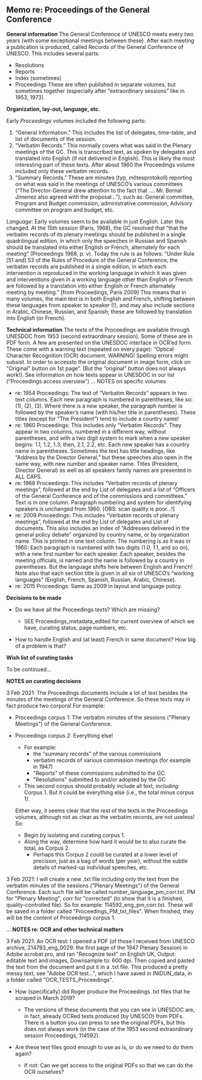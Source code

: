 ## Memo re: Proceedings of the General Conference


__General information__
The General Conference of UNESCO meets every two years (with some exceptional meetings between these). After each meeting a publication is produced, called Records of the General Conference of UNESCO. This includes several parts:   
* Resolutions
* Reports
* Index (sometimes)
* Proceedings
These are often published in separate volumes, but sometimes together (especially after “extraordinary sessions” like in 1953, 1973).

__Organization, lay-out, language, etc.__

Early _Proceedings_ volumes included the following parts: 
1. “General Information.” This includes the list of delegates, time-table, and list of documents of the session. 
2. “Verbatim Records.” 
	 This normally covers what was said in the Plenary meetings of the GC. This is transcribed text, as spoken by delegates and translated into English (if not delivered in English). This is likely the most interesting part of these texts. After about 1960 the Proceedings volume included only these verbatim records. 
3. “Summary Records.”
	 These are minutes (typ, mötesprotokoll) reporting on what was said in the meetings of UNESCO’s various committees (“The Director-General drew attention to the fact that …. Mr. Bernal Jimenez also agreed with the proposal…”), such as: General committee, Program and Budget commission, administrative commission, Advisory committee on program and budget, etc. 

_Language_: Early volumes seem to be available in just English. Later this changed. At the 15th session (Paris, 1968), the GC resolved that “that the verbatim records of its plenary meetings should be published in a single quadrilingual edition, in which only the speeches in Russian and Spanish should be translated into either English or French, alternately for each meeting” (Proceedings 1968, p. v). 
Today the rule is as follows: “Under Rule [51 and] 53 of the Rules of Procedure of the General Conference, the verbatim records are published in a single edition, in which each intervention is reproduced in the working language in which it was given and interventions given in a working language other than English or French are followed by a translation into either English or French alternately meeting by meeting.” [from Proceedings, Paris 2009]
This means that in many volumes, the main text is in both English and French, shifting between these languages from speaker to speaker (!), and may also include sections in Arabic, Chinese, Russian, and Spanish; these are followed by translation into English (or French).  
	


__Technical information__ 
The texts of the Proceedings are available through UNESDOC from 1953 (second extraordinary session). Some of these are in PDF form. A few are presented on the UNESDOC interface in OCR’ed form. These come with a warning text (repeated on every page): “Optical Character Recognition (OCR) document. WARNING! Spelling errors might subsist. In order to accessto the original document in image form, click on "Original" button on 1st page”. [But the “original” button does not always work!]. See information on how texts appear in UNESDOC in our list (“Proceedings access overview”)
…
NOTES on specific volumes 
* re: 1954 Proceedings: The text of “Verbatim Records” appears in two text columns. Each new paragraph is numbered in parentheses, like so: (1), (2), (3). Where there is a new speaker, the paragraph number is followed by the speaker’s name (with his/her title in parentheses). These titles (except for “The President”) tend to include a country name!
* re: 1960 Proceedings: This includes only “Verbatim Records”. They appear in two columns, numbered in a different way, without parentheses, and with a two digit system to mark when a new speaker begins: 1.1, 1.2, 1.3; then, 2.1, 2.2, etc. Each new speaker has a country name in parentheses. Sometimes the text has title headings, like “Address by the Director General,” but these speeches also open in the same way, with new number and speaker name. Titles (President, Director General) as well as all speakers family names are presented in ALL CAPS.
* re: 1968 Proceedings: This includes “Verbatim records of plenary meetings”, followed at the end by List of delegates and a list of “Officers of the General Conference and of the commissions and committees.” Text is in one column. Paragraph numbering and system for identifying speakers is unchanged from 1960.  [OBS: scan quality is poor…!]
* re: 2009 Proceedings: This includes “Verbatim records of plenary meetings”, followed at the end by List of delegates and List of documents. This also includes an index of “Addresses delivered in the general policy debate” organized by country name, or by organization name. This is printed in one text column. The numbering is as it was in 1960: Each paragraph is numbered with two digits (1.0, 1.1, and so on), with a new first number for each speaker. Each speaker, besides the meeting officials, is named and the name is followed by a country in parentheses. But the language shifts here between English and French! Note also that each section title is given in all six of UNESCO’s “working languages” (English, French, Spanish, Russian, Arabic, Chinese).
* re: 2015 Proceedings: Same as 2009 in layout and language policy.

__Decisions to be made__
* Do we have all the Proceedings texts? Which are missing? 
  * SEE Proceedings_metadata_edited for current overview of which we have, curating status, page numbers, etc.
  
* How to handle English and (at least) French in same document? How big of a problem is that? 
  
 __Wish list of curating tasks__

To be continued…

__NOTES on curating decisions__

3 Feb 2021: The Proceedings documents include a lot of text besides the minutes of the meetings of the General Conference. So these texts may in fact produce two corpora! For example: 
* Proceedings corpus 1: The verbatim minutes of the sessions ("Plenary Meetings") of the General Conference.
* Proceedings corpus 2: Everything else!
  * For example: 
    * the "summary records" of the various commissions
    * verbatim records of various commission meetings (for example in 1947)
    * "Reports" of these commissions submitted to the GC
    * "Resolutions" submitted to and/or adopted by the GC
  * This second corpus should probably include all text, _including_ Corpus 1. But it could be everything else (i.e., the total _minus_ corpus 1). 
  
  Either way, it seems clear that the rest of the texts in the Proceedings volumes, although not as clear as the verbatim records, are not useless! So:
  * Begin by isolating and curating corpus 1.
  * Along the way, determine how hard it would be to also curate the total, as Corpus 2.
    * Perhaps this Corpus 2 could be curated at a lower level of precision, just as a bag of words (per year), without the subtle details of marked-up individual speeches, etc. 

3 Feb 2021:
I will create a new .txt file including only the text from the verbatim minutes of the sessions ("Plenary Meetings") of the General Conference. Each such file will be called number_language_pm_corr.txt. PM for "Plenary Meeting", corr for "corrected" (to show that it is a finished, quality-controlled file). So for example: 114592_eng_pm_corr.txt. These will be saved in a folder called "Proceedings_PM_txt_files". When finished, they will be the content of Proceedings corpus 1.

...
__NOTES re: OCR and other technical matters__

3 Feb 2021: An OCR test: I opened a PDF (of those I received from UNESCO archive, 214793_eng_0029: the first page of the 1947 Plenary Session) in Adobe acrobat pro, and ran "Recognize text" on English UK, Output: editable text and images, Downsample to: 600 dpi. Then copied and pasted the text from the document and put it in a .txt file. This produced a pretty messy text, see "Adobe OCR test...", which I have saved in INIDUN_data, in a folder called "OCR_TESTS_Proceedings".

* How (specifically) did Roger produce the Proceedings .txt files that he scraped in March 2019? 
  * The versions of these documents that you can see in UNESDOC are, in fact, already OCRed texts produced (by UNESCO) from PDFs. There is a button you can press to see the original PDFs, but this does not always work (in the case of the 1953 second extraordinary session Proceedings, 114592).

* Are these text files good enough to use as is, or do we need to do them again? 
  * If not: Can we get access to the original PDFs so that we can do the OCR ourselves?

